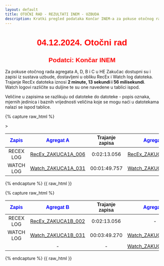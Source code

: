 ```yaml
---
layout: default
title: OTOČNI RAD - REZULTATI INEM - UZBUDA
description: Kratki pregled podataka Končar INEM-a za pokuse otočnog rada u HE Zakučac
---
```


<h1 style="text-align: center; font-family: Helvetica; color: red">04.12.2024. Otočni rad</h1>
<h2 style="text-align: center; font-family: Helvetica; color: red">Podatci: Končar INEM</h2>

Za pokuse otočnog rada agregata A, D, B i C u HE Zakučac dostupni su i zapisi iz sustava uzbude,
dostavljeni u obliku RecEx i Watch log datoteka. Trajanje RecEx datoteka iznosi **2 minute, 13 sekundi i 56 milisekundi**.
Watch logovi različite su duljine te su one navedene u tablici ispod. 

Veličine u zapisima se razlikuju od datoteke do datoteke - popis oznaka, mjernih jedinica i baznih vrijednosti veličina koje se mogu naći u datotekama nalazi se ispod tablice. 

{% capture raw_html %}
<table>
    <thead>
        <tr>
            <th style="text-align:center; font-family: Helvetica; color: blue">Zapis</th>
            <th style="text-align:center; font-family: Helvetica; color: blue">Agregat A</th>
            <th style="text-align:center; font-family: Helvetica">Trajanje zapisa</th>
            <th style="text-align:center; font-family: Helvetica; color: blue">Agregat D</th>
            <th style="text-align:center; font-family: Helvetica">Trajanje zapisa</th>>            
        </tr>
    </thead>
    <tbody>
        <tr>
            <td style="text-align:center">RECEX LOG</td>
            <td style="text-align:center"><a href="{{ site.baseurl }}/recex-zakuca1a-006/">RecEx_ZAKUCA1A_006</a></td>
            <td style="text-align:center">0:02:13.056</td>
            <td style="text-align:center"><a href="{{ site.baseurl }}/recex-zakuca1d-002/">RecEx_ZAKUCA1D_002</a></td>
            <td style="text-align:center">0:02:13.056</td>
        </tr>
        <tr>
            <td style="text-align:center">WATCH LOG</td>
            <td style="text-align:center"><a href="{{ site.baseurl }}/watch-zakuca1a-031/">Watch_ZAKUCA1A_031</a></td>
            <td style="text-align:center">00:01:49.757</td>
            <td style="text-align:center"><a href="{{ site.baseurl }}/watch-zakuca1d-022/">Watch_ZAKUCA1D_022</a></td>            
            <td style="text-align:center">00:04:30.850</td>            
        </tr>
    </tbody>
</table>
{% endcapture %}
{{ raw_html }}

{% capture raw_html %}
<table>
    <thead>
        <tr>
            <th style="text-align:center; font-family: Helvetica; color: blue">Zapis</th>
            <th style="text-align:center; font-family: Helvetica; color: blue">Agregat B</th>
            <th style="text-align:center; font-family: Helvetica">Trajanje zapisa</th>
            <th style="text-align:center; font-family: Helvetica; color: blue">Agregat C</th>
            <th style="text-align:center; font-family: Helvetica">Trajanje zapisa</th>            
        </tr>
    </thead>
    <tbody>
        <tr>
            <td style="text-align:center">RECEX LOG</td>
            <td style="text-align:center"><a href="{{ site.baseurl }}/recex-zakuca1b-002/">RecEx_ZAKUCA1B_002</a></td>
            <td style="text-align:center">0:02:13.056</td>
            <td style="text-align:center">-</td>
            <td style="text-align:center">-</td>
        </tr>
        <tr>
            <td style="text-align:center">WATCH LOG</td>
            <td style="text-align:center"><a href="{{ site.baseurl }}/watch-zakuca1b-031/">Watch_ZAKUCA1B_031</a></td>            
            <td style="text-align:center">00:03:49.270</td>
            <td style="text-align:center"><a href="{{ site.baseurl }}/watch-zakuca1c-013/">Watch_ZAKUCA1C_013</a></td>            
            <td style="text-align:center">00:02:14.407</td>
        </tr>
        <tr>
            <td style="text-align:center"></td>
            <td style="text-align:center">-</td>            
            <td style="text-align:center">-</td>
            <td style="text-align:center"><a href="{{ site.baseurl }}/watch-zakuca1c-022/">Watch_ZAKUCA1C_022</a></td>            
            <td style="text-align:center">00:00:46.877</td>
        </tr>
    </tbody>
</table>
{% endcapture %}
{{ raw_html }}






